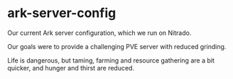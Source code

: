 # ark-server-config
Our current Ark server configuration, which we run on Nitrado.

Our goals were to provide a challenging PVE server with reduced grinding.

Life is dangerous, but taming, farming and resource gathering are a bit quicker, and hunger and thirst are reduced.
